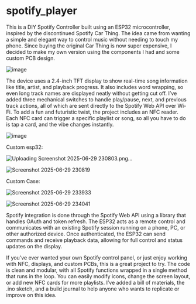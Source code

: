 # spotify_player


This is a DIY Spotify Controller built using an ESP32 microcontroller, inspired by the discontinued Spotify Car Thing. The idea came from wanting a simple and elegant way to control music without needing to touch my phone. Since buying the original Car Thing is now super expensive, I decided to make my own version using the components I had and some custom PCB design.



![image](https://github.com/user-attachments/assets/87afe39f-2cc8-41ec-a4d9-e944e3d86e87)




The device uses a 2.4-inch TFT display to show real-time song information like title, artist, and playback progress. It also includes word wrapping, so even long track names are displayed neatly without getting cut off. I’ve added three mechanical switches to handle play/pause, next, and previous track actions, all of which are sent directly to the Spotify Web API over Wi-Fi. To add a fun and futuristic twist, the project includes an NFC reader. Each NFC card can trigger a specific playlist or song, so all you have to do is tap a card, and the vibe changes instantly.

![image](https://github.com/user-attachments/assets/ad098cae-463c-4d6f-9648-c7cad6be31ff)


Custom esp32:

![Uploading Screenshot 2025-06-29 230803.png…]()

![Screenshot 2025-06-29 230819](https://github.com/user-attachments/assets/fcfbe474-e7a8-456a-89ed-86d769538cc0)



Custom Case:

![Screenshot 2025-06-29 233933](https://github.com/user-attachments/assets/49960f1d-7479-42e8-a211-1f99ae93dae6)


![Screenshot 2025-06-29 234041](https://github.com/user-attachments/assets/18508b7a-d42e-443b-b433-bfaa73dafc95)



Spotify integration is done through the Spotify Web API using a library that handles OAuth and token refresh. The ESP32 acts as a remote control and communicates with an existing Spotify session running on a phone, PC, or other authorized device. Once authenticated, the ESP32 can send commands and receive playback data, allowing for full control and status updates on the display.

If you’ve ever wanted your own Spotify control panel, or just enjoy working with NFC, displays, and custom PCBs, this is a great project to try. The code is clean and modular, with all Spotify functions wrapped in a single method that runs in the loop. You can easily modify icons, change the screen layout, or add new NFC cards for more playlists. I’ve added a bill of materials, the .ino sketch, and a build journal to help anyone who wants to replicate or improve on this idea.


